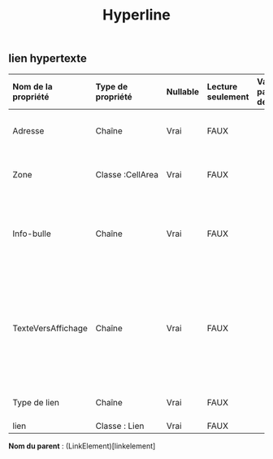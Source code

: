 ﻿---
title: Hyperline
second_title: Aspose.Cells Cloud Documen
type: docs
url: /fr/specification/model/hyperlink/
description: "Aspose.Cells Spécification du modèle Cloud : Lien hypertexte. Gérez sans effort Excel et d'autres feuilles de calcul avec des fonctionnalités telles que l'ouverture, la génération, l'édition, le fractionnement, la fusion, la comparaison et la conversion."
weight: 50
---
## **lien hypertexte**

 

| Nom de la propriété| Type de propriété| Nullable| Lecture seulement| Valeur par défaut| Description|
|:- |:- |:- |:- |:- |:- |
| Adresse| Chaîne| Vrai| FAUX|| Représente l'adresse d'un lien hypertexte.|
| Zone| Classe :CellArea| Vrai| FAUX|| Obtient la plage du lien hypertexte.|
| Info-bulle| Chaîne| Vrai| FAUX|| Renvoie ou définit le texte d'info-bulle pour le lien hypertexte spécifié.|
| TexteVersAffichage| Chaîne| Vrai| FAUX|| Représente le texte à afficher pour le lien hypertexte spécifié. La valeur par défaut est l'adresse du lien hypertexte.|
| Type de lien| Chaîne| Vrai| FAUX|| Obtient le type de lien.|
| lien| Classe : Lien| Vrai| FAUX|||

**Nom du parent** : (LinkElement)[linkelement]